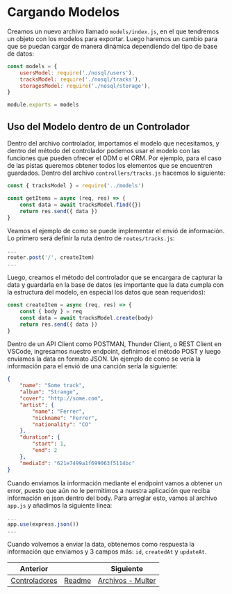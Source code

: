 # Cargando Modelos

Creamos un nuevo archivo llamado `models/index.js`, en el que tendremos un objeto con los modelos para exportar. Luego haremos un cambio para que se puedan cargar de manera dinámica dependiendo del tipo de base de datos:

```js
const models = {
    usersModel: require('./nosql/users'),
    tracksModel: require('./nosql/tracks'),
    storagesModel: require('./nosql/storage'),
}

module.exports = models
```

## Uso del Modelo dentro de un Controlador

Dentro del archivo controlador, importamos el modelo que necesitamos, y dentro del método del controlador podemos usar el modelo con las funciones que pueden ofrecer el ODM o el ORM. Por ejemplo, para el caso de las pistas queremos obtener todos los elementos que se encuentren guardados. Dentro del archivo `controllers/tracks.js` hacemos lo siguiente:

```js
const { tracksModel } = require('../models')

const getItems = async (req, res) => {
    const data = await tracksModel.find({})
    return res.send({ data })
}
```

Veamos el ejemplo de como se puede implementar el envió de información. Lo primero será definir la ruta dentro de `routes/tracks.js`:

```js
...
router.post('/', createItem)
...
```

Luego, creamos el método del controlador que se encargara de capturar la data y guardarla en la base de datos (es importante que la data cumpla con la estructura del modelo, en especial los datos que sean requeridos):

```js
const createItem = async (req, res) => {
    const { body } = req
    const data = await tracksModel.create(body)
    return res.send({ data })
}
```

Dentro de un API Client como POSTMAN, Thunder Client, o REST Client en VSCode, ingresamos nuestro endpoint, definimos el método POST y luego enviamos la data en formato JSON. Un ejemplo de como se vería la información para el envió de una canción sería la siguiente:

```json
{
    "name": "Some track",
    "album": "Strange",
    "cover": "http://some.com",
    "artist": {
        "name": "Ferrer",
        "nickname": "Ferrer",
        "nationality": "CO"
    },
    "duration": {
        "start": 1,
        "end": 2 
    },
    "mediaId": "621e7499a1f699063f5114bc"
}
```

Cuando enviamos la información mediante el endpoint vamos a obtener un error, puesto que aún no le permitimos a nuestra aplicación que reciba información en json dentro del body. Para arreglar esto, vamos al archivo `app.js` y añadimos la siguiente línea:

```js
...
app.use(express.json())
...
```

Cuando volvemos a enviar la data, obtenemos como respuesta la información que enviamos y 3 campos más: `id`, `createdAt` y `updateAt`.

| Anterior                         |                        | Siguiente                                 |
| -------------------------------- | ---------------------- | ----------------------------------------- |
| [Controladores](06_Controladores.md) | [Readme](../README.md) | [Archivos - Multer](08_Archivo_Multer.md) |
